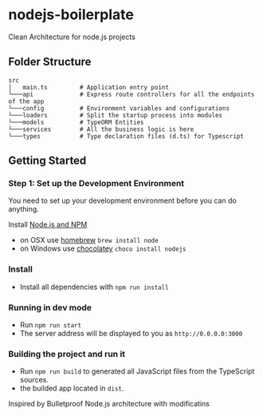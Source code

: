 # nodejs-boilerplate
Clean Architecture for node.js projects

## Folder Structure 

```
src
│   main.ts         # Application entry point
└───api             # Express route controllers for all the endpoints of the app
└───config          # Environment variables and configurations
└───loaders         # Split the startup process into modules
└───models          # TypeORM Entities
└───services        # All the business logic is here
└───types           # Type declaration files (d.ts) for Typescript

```


## Getting Started

### Step 1: Set up the Development Environment

You need to set up your development environment before you can do anything.

Install [Node.js and NPM](https://nodejs.org/en/download/)

- on OSX use [homebrew](http://brew.sh) `brew install node`
- on Windows use [chocolatey](https://chocolatey.org/) `choco install nodejs`

### Install

- Install all dependencies with `npm run install`

### Running in dev mode

- Run `npm run start` 
- The server address will be displayed to you as `http://0.0.0.0:3000`

### Building the project and run it

- Run `npm run build` to generated all JavaScript files from the TypeScript sources.
- the builded app located in `dist`.


Inspired by Bulletproof Node.js architecture with modificatins

